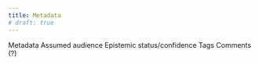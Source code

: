 ```yaml
---
title: Metadata
# draft: true
---
```


Metadata
Assumed audience
Epistemic status/confidence
Tags
Comments (?)
